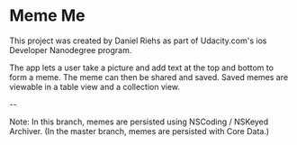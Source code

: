 # Meme Me

This project was created by Daniel Riehs as part of Udacity.com's ios Developer Nanodegree program.

The app lets a user take a picture and add text at the top and bottom to form a meme. The meme can then be shared and saved. Saved memes are viewable in a table view and a collection view.

--

Note: In this branch, memes are persisted using NSCoding / NSKeyed​Archiver. (In the master branch, memes are persisted with Core Data.)